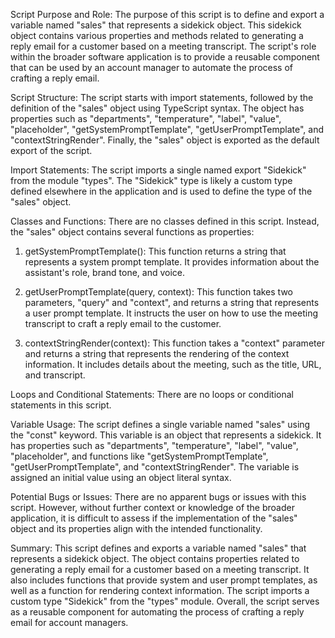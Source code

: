 Script Purpose and Role:
The purpose of this script is to define and export a variable named "sales" that represents a sidekick object. This sidekick object contains various properties and methods related to generating a reply email for a customer based on a meeting transcript. The script's role within the broader software application is to provide a reusable component that can be used by an account manager to automate the process of crafting a reply email.

Script Structure:
The script starts with import statements, followed by the definition of the "sales" object using TypeScript syntax. The object has properties such as "departments", "temperature", "label", "value", "placeholder", "getSystemPromptTemplate", "getUserPromptTemplate", and "contextStringRender". Finally, the "sales" object is exported as the default export of the script.

Import Statements:
The script imports a single named export "Sidekick" from the module "types". The "Sidekick" type is likely a custom type defined elsewhere in the application and is used to define the type of the "sales" object.

Classes and Functions:
There are no classes defined in this script. Instead, the "sales" object contains several functions as properties:

1. getSystemPromptTemplate(): This function returns a string that represents a system prompt template. It provides information about the assistant's role, brand tone, and voice.

2. getUserPromptTemplate(query, context): This function takes two parameters, "query" and "context", and returns a string that represents a user prompt template. It instructs the user on how to use the meeting transcript to craft a reply email to the customer.

3. contextStringRender(context): This function takes a "context" parameter and returns a string that represents the rendering of the context information. It includes details about the meeting, such as the title, URL, and transcript.

Loops and Conditional Statements:
There are no loops or conditional statements in this script.

Variable Usage:
The script defines a single variable named "sales" using the "const" keyword. This variable is an object that represents a sidekick. It has properties such as "departments", "temperature", "label", "value", "placeholder", and functions like "getSystemPromptTemplate", "getUserPromptTemplate", and "contextStringRender". The variable is assigned an initial value using an object literal syntax.

Potential Bugs or Issues:
There are no apparent bugs or issues with this script. However, without further context or knowledge of the broader application, it is difficult to assess if the implementation of the "sales" object and its properties align with the intended functionality.

Summary:
This script defines and exports a variable named "sales" that represents a sidekick object. The object contains properties related to generating a reply email for a customer based on a meeting transcript. It also includes functions that provide system and user prompt templates, as well as a function for rendering context information. The script imports a custom type "Sidekick" from the "types" module. Overall, the script serves as a reusable component for automating the process of crafting a reply email for account managers.